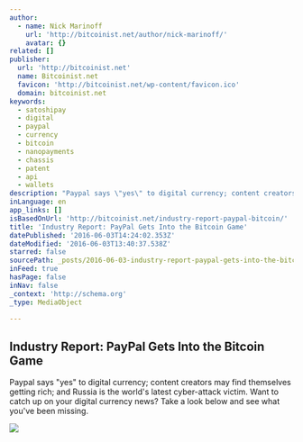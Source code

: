 ```yaml
---
author:
  - name: Nick Marinoff
    url: 'http://bitcoinist.net/author/nick-marinoff/'
    avatar: {}
related: []
publisher:
  url: 'http://bitcoinist.net'
  name: Bitcoinist.net
  favicon: 'http://bitcoinist.net/wp-content/favicon.ico'
  domain: bitcoinist.net
keywords:
  - satoshipay
  - digital
  - paypal
  - currency
  - bitcoin
  - nanopayments
  - chassis
  - patent
  - api
  - wallets
description: "Paypal says \"yes\" to digital currency; content creators may find themselves getting rich; and Russia is the world's latest cyber-attack victim. Want to catch up on your digital currency news? Take a look below and see what you've been missing."
inLanguage: en
app_links: []
isBasedOnUrl: 'http://bitcoinist.net/industry-report-paypal-bitcoin/'
title: 'Industry Report: PayPal Gets Into the Bitcoin Game'
datePublished: '2016-06-03T14:24:02.353Z'
dateModified: '2016-06-03T13:40:37.538Z'
starred: false
sourcePath: _posts/2016-06-03-industry-report-paypal-gets-into-the-bitcoin-game.md
inFeed: true
hasPage: false
inNav: false
_context: 'http://schema.org'
_type: MediaObject

---
```

<article style=""><h1>Industry Report: PayPal Gets Into the Bitcoin Game</h1><p>Paypal says "yes" to digital currency; content creators may find themselves getting rich; and Russia is the world's latest cyber-attack victim. Want to catch up on your digital currency news? Take a look below and see what you've been missing.</p><img src="http://gdb.rferl.org/C5C595E9-E26F-4930-8D50-AD420C9A630F_cx0_cy4_cw0_mw1024_s_n_r1.jpg" /></article>